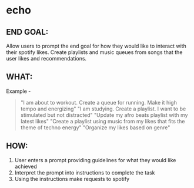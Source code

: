 # echo

## END GOAL:

Allow users to prompt the end goal for how they would like to interact with their spotify likes. Create playlists and music queues from songs that the user likes and recommendations.

## WHAT:

Example -

> "I am about to workout. Create a queue for running. Make it high tempo and energizing"
> "I am studying. Create a playlist. I want to be stimulated but not distracted"
> "Update my afro beats playlist with my latest likes"
> "Create a playlist using music from my likes that fits the theme of techno energy"
> "Organize my likes based on genre"

## HOW:

1. User enters a prompt providing guidelines for what they would like achieved
1. Interpret the prompt into instructions to complete the task
1. Using the instructions make requests to spotify
